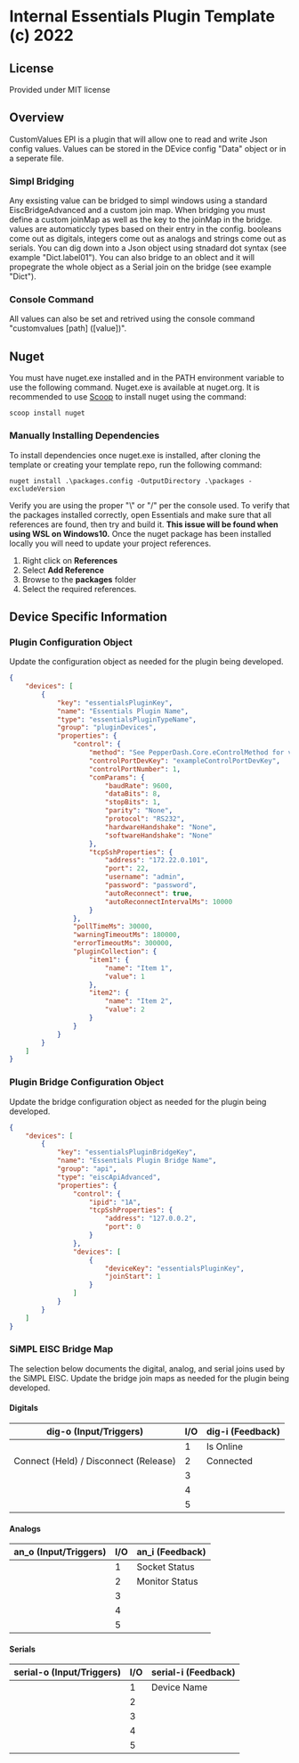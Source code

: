 # Internal Essentials Plugin Template (c) 2022

## License
Provided under MIT license

## Overview
CustomValues EPI is a plugin that will allow one to read and write Json config values. Values can be stored in the DEvice config "Data" object or in a seperate file. 

### Simpl Bridging 
Any exsisting value can be bridged to simpl windows using a standard EiscBridgeAdvanced and a custom join map. When bridging you must define a custom joinMap as well as the key to the joinMap in the bridge. values are automaticcly types based on their entry in the config. booleans come out as digitals, integers come out as analogs and strings come out as serials. You can dig down into a Json object using stnadard dot syntax (see example "Dict.label01"). You can also bridge to an oblect and it will propegrate the whole object as a Serial join on the bridge (see example "Dict"). 

### Console Command 
All values can also be set and retrived using the console command "customvalues [path] ([value])". 

## Nuget
You must have nuget.exe installed and in the PATH environment variable to use the following command. Nuget.exe is available at nuget.org.  It is recommended to use [Scoop](https://scoop.sh/) to install nuget using the command: 
```
scoop install nuget
```
### Manually Installing Dependencies
To install dependencies once nuget.exe is installed, after cloning the template or creating your template repo, run the following command: 
```
nuget install .\packages.config -OutputDirectory .\packages -excludeVersion
```
Verify you are using the proper "\\" or "/" per the console used.  To verify that the packages installed correctly, open Essentials and make sure that all references are found, then try and build it.  **This issue will be found when using WSL on Windows10.**
Once the nuget package has been installed locally you will need to update your project references.
1. Right click on **References**
2. Select **Add Reference**
3. Browse to the **packages** folder 
4. Select the required references.
## Device Specific Information

### Plugin Configuration Object
Update the configuration object as needed for the plugin being developed.
```json
{
    "devices": [
        {
            "key": "essentialsPluginKey",
            "name": "Essentials Plugin Name",
            "type": "essentialsPluginTypeName",
            "group": "pluginDevices",
            "properties": {
                "control": {
                    "method": "See PepperDash.Core.eControlMethod for valid control methods",
                    "controlPortDevKey": "exampleControlPortDevKey",
                    "controlPortNumber": 1,
                    "comParams": {
                        "baudRate": 9600,
                        "dataBits": 8,
                        "stopBits": 1,
                        "parity": "None",
                        "protocol": "RS232",
                        "hardwareHandshake": "None",
                        "softwareHandshake": "None"
                    },
                    "tcpSshProperties": {
                        "address": "172.22.0.101",
                        "port": 22,
                        "username": "admin",
                        "password": "password",
                        "autoReconnect": true,
                        "autoReconnectIntervalMs": 10000
                    }
                },
                "pollTimeMs": 30000,
                "warningTimeoutMs": 180000,
                "errorTimeoutMs": 300000,
                "pluginCollection": {
                    "item1": {
                        "name": "Item 1",
                        "value": 1
                    },
                    "item2": {
                        "name": "Item 2",
                        "value": 2
                    }
                }
            }
        }       
    ]
}
```
### Plugin Bridge Configuration Object
Update the bridge configuration object as needed for the plugin being developed.
```json
{
    "devices": [
        {
            "key": "essentialsPluginBridgeKey",
            "name": "Essentials Plugin Bridge Name",
            "group": "api",
            "type": "eiscApiAdvanced",
            "properties": {
                "control": {
                    "ipid": "1A",
                    "tcpSshProperties": {
                        "address": "127.0.0.2",
                        "port": 0
                    }
                },
                "devices": [
                    {
                        "deviceKey": "essentialsPluginKey",
                        "joinStart": 1
                    }
                ]
            }
        }
    ]
}
```
### SiMPL EISC Bridge Map
The selection below documents the digital, analog, and serial joins used by the SiMPL EISC. Update the bridge join maps as needed for the plugin being developed.
#### Digitals
| dig-o (Input/Triggers)                | I/O | dig-i (Feedback) |
|---------------------------------------|-----|------------------|
|                                       | 1   | Is Online        |
| Connect (Held) / Disconnect (Release) | 2   | Connected        |
|                                       | 3   |                  |
|                                       | 4   |                  |
|                                       | 5   |                  |
#### Analogs
| an_o (Input/Triggers) | I/O | an_i (Feedback) |
|-----------------------|-----|-----------------|
|                       | 1   | Socket Status   |
|                       | 2   | Monitor Status  |
|                       | 3   |                 |
|                       | 4   |                 |
|                       | 5   |                 |
#### Serials
| serial-o (Input/Triggers) | I/O | serial-i (Feedback) |
|---------------------------|-----|---------------------|
|                           | 1   | Device Name         |
|                           | 2   |                     |
|                           | 3   |                     |
|                           | 4   |                     |
|                           | 5   |                     |